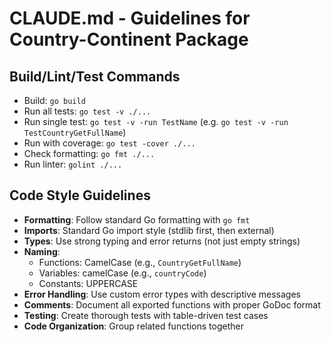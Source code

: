 # CLAUDE.md - Guidelines for Country-Continent Package

## Build/Lint/Test Commands
- Build: `go build`
- Run all tests: `go test -v ./...` 
- Run single test: `go test -v -run TestName` (e.g. `go test -v -run TestCountryGetFullName`)
- Run with coverage: `go test -cover ./...`
- Check formatting: `go fmt ./...`
- Run linter: `golint ./...`

## Code Style Guidelines
- **Formatting**: Follow standard Go formatting with `go fmt`
- **Imports**: Standard Go import style (stdlib first, then external)
- **Types**: Use strong typing and error returns (not just empty strings)
- **Naming**: 
  - Functions: CamelCase (e.g., `CountryGetFullName`)
  - Variables: camelCase (e.g., `countryCode`)
  - Constants: UPPERCASE
- **Error Handling**: Use custom error types with descriptive messages
- **Comments**: Document all exported functions with proper GoDoc format
- **Testing**: Create thorough tests with table-driven test cases
- **Code Organization**: Group related functions together